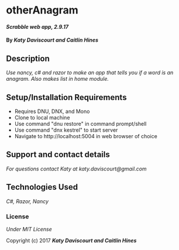 # otherAnagram


#### _Scrabble web app, 2.9.17_

#### By _**Katy Daviscourt and Caitlin Hines**_

## Description

_Use nancy, c# and razor to make an app that tells you if a word is an anagram. Also makes list in home module._

## Setup/Installation Requirements

* Requires DNU, DNX, and Mono
* Clone to local machine
* Use command "dnu restore" in command prompt/shell
* Use command "dnx kestrel" to start server
* Navigate to http://localhost:5004 in web browser of choice

## Support and contact details

_For questions contact Katy at katy.daviscourt@gmail.com_

## Technologies Used

_C#, Razor, Nancy_

### License

*Under MIT License*

Copyright (c) 2017 **_Katy Daviscourt and Caitlin Hines_**
